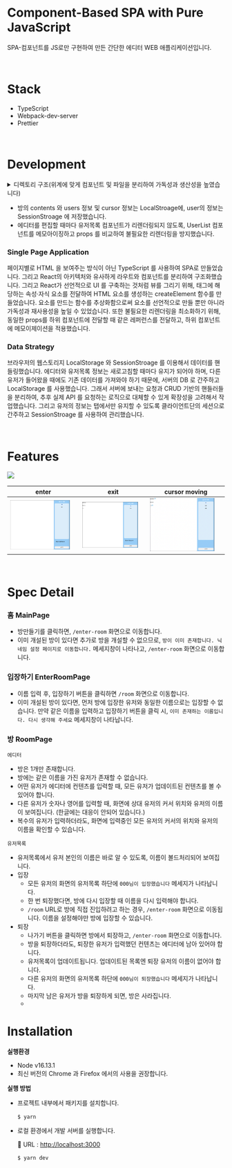 # Component-Based SPA with Pure JavaScript
SPA-컴포넌트를 JS로만 구현하여 만든 간단한 에디터 WEB 애플리케이션입니다.

<br />

# Stack
- TypeScript
- Webpack-dev-server
- Prettier

<br />

# **Development**
  <details>
    <summary>디렉토리 구조(위계에 맞게 컴포넌트 및 파일을 분리하여 가독성과 생산성을 높였습니다)</summary>
      
        src
         ┣ **api**
         ┃ ┣ handlers
         ┃ ┃ ┣ editor.ts
         ┃ ┃ ┣ room.ts
         ┃ ┃ ┗ user.ts
         ┃ ┗ storages
         ┃ ┃ ┣ client.ts
         ┃ ┃ ┣ server.ts
         ┃ ┃ ┗ stroageKey.ts
         ┃ **components**
         ┃ ┗ Room
         ┃ ┃ ┣ Editor.ts
         ┃ ┃ ┗ UserList.ts
         ┣ **pages**
         ┃ ┣ EnterRoom.ts
         ┃ ┣ Main.ts
         ┃ ┣ NotFound.ts
         ┃ ┗ Room.ts
         ┣ **types**
         ┃ ┗ index.ts
         ┣ **utils**
         ┃ ┣ createElement.ts
         ┃ ┣ createRoot.ts
         ┃ ┣ isPropsEqual.ts
         ┃ ┣ navigate.ts
         ┃ ┗ parse.ts
         ┣ **app.ts**
         ┣ **index.ts**
         ┗ **style.css**
 
  </details>
  
- 방의 contents 와 users 정보 및 cursor 정보는 LocalStroage에, user의 정보는 SessionStroage 에 저장했습니다.
- 에디터를 편집할 때마다 유저목록  컴포넌트가 리렌더링되지 않도록, UserList 컴포넌트를 메모아이징하고 props 를 비교하여 불필요한 리렌더링을 방지했습니다.

### **Single Page Application**
페이지별로 HTML 을 보여주는 방식이 아닌 TypeScript 를 사용하여 SPA로 만들었습니다. 그리고 React의 아키텍처와 유사하게 라우트와 컴포넌트를 분리하여 구조화했습니다. 그리고 React가 선언적으로 UI 를 구축하는 것처럼 뷰를 그리기 위해, 태그에 해당하는 속성·자식 요소를 전달하여 HTML 요소를 생성하는 createElement 함수를 만들었습니다. 요소를 만드는 함수를 추상화함으로써 요소를 선언적으로 만들 뿐만 아니라 가독성과 재사용성을 높일 수 있었습니다. 또한 불필요한 리렌더링을 최소화하기 위해, 동일한 props를 하위 컴포넌트에 전달할 때 같은 레퍼런스를 전달하고, 하위 컴포넌트에 메모이제이션을 적용했습니다.

### **Data Strategy**
브라우저의 웹스토리지 LocalStorage 와 SessionStroage 를 이용해서 데이터를 핸들링했습니다. 
에디터와 유저목록 정보는 새로고침할 때마다 유지가 되어야 하며, 다른 유저가 들어왔을 때에도 기존 데이터를 가져와야 하기 때문에, 서버의 DB 로 간주하고 LocalStorage 를 사용했습니다. 그래서 서버에 보내는 요청과 CRUD 기반의 핸들러들을 분리하여, 추후 실제 API 를 요청하는 로직으로 대체할 수 있게 확장성을 고려해서 작업했습니다. 그리고 유저의 정보는 탭에서만 유지할 수 있도록 클라이언트단의 세션으로 간주하고 SessionStroage 를 사용하여 관리했습니다. 

<br />

# Features
<img width="800" src="asset/mov.gif" />

|enter|exit|cursor moving|
|---|---|---|
|<div><img src="asset/in.png" width="90%" /></div>|<div><img src="asset/out.png" width="90%" /></div>|<div><img src="asset/edit.png" width="90%" /></div>|


<br />

# Spec Detail

### 홈 MainPage
- 방만들기를 클릭하면, `/enter-room` 화면으로 이동합니다.
- 이미 개설된 방이 있다면 추가로 방을 개설할 수 없으므로, `방이 이미 존재합니다. 닉네임 설정 페이지로 이동합니다.` 메세지창이 나타나고, `/enter-room` 화면으로 이동합니다.

### 입장하기 EnterRoomPage
- 이름 입력 후, 입장하기 버튼을 클릭하면 `/room` 화면으로 이동합니다.
- 이미 개설된 방이 있다면, 먼저 방에 입장한 유저와 동일한 이름으로는 입장할 수 없습니다. 만약 같은 이름을 입력하고 입장하기 버튼을 클릭 시, `이미 존재하는 이름입니다. 다시 생각해 주세요` 메세지창이 나타납니다.

### 방 RoomPage
`에디터`

- 방은 1개만 존재합니다.
- 방에는 같은 이름을 가진 유저가 존재할 수 없습니다.
- 어떤 유저가 에디터에 컨텐츠를 입력할 때, 모든 유저가 업데이트된 컨텐츠를 볼 수 있어야 합니다.
- 다른 유저가 숫자나 영어를 입력할 때, 화면에 상대 유저의 커서 위치와 유저의 이름이 보여집니다. 
(한글에는 대응이 안되어 있습니다.)
- 복수의 유저가 입력하더라도, 화면에 입력중인 모든 유저의 커서의 위치와 유저의 이름을 확인할 수 있습니다.

`유저목록`

- 유저목록에서 유저 본인의 이름은 바로 알 수 있도록, 이름이 볼드처리되어 보여집니다.
- 입장
    - 모든 유저의 화면의 유저목록 하단에 `000님이 입장했습니다` 메세지가 나타납니다.
    - 한 번 퇴장했다면, 방에 다시 입장할 때 이름을 다시 입력해야 합니다.
    - `/room` URL로 방에 직접 진입하려고 하는 경우, `/enter-room` 화면으로 이동됩니다. 
    이름을 설정해야만 방에 입장할 수 있습니다.
- 퇴장
    - 나가기 버튼을 클릭하면 방에서 퇴장하고, `/enter-room` 화면으로 이동합니다.
    - 방을 퇴장하더라도, 퇴장한 유저가 입력했던 컨텐츠는 에디터에 남아 있어야 합니다.
    - 유저목록이 업데이트됩니다. 업데이트된 목록엔 퇴장 유저의 이름이 없어야 합니다.
    - 다른 유저의 화면의 유저목록 하단에 `000님이 퇴장했습니다` 메세지가 나타납니다.
    - 마지막 남은 유저가 방을 퇴장하게 되면, 방은 사라집니다.
    - 
    </detail>




# Installation


**실행환경**

- Node v16.13.1
- 최신 버전의 Chrome 과 Firefox 에서의 사용을 권장합니다.

**실행 방법**

- 프로젝트 내부에서 패키지를 설치합니다.
    
    ```
    $ yarn
    ```
    
- 로컬 환경에서 개발 서버를 실행합니다.
    
    🔗 URL : [http://localhost:3000](http://localhost:3000/)
    
    ```
    $ yarn dev
    ```
    
<br />
 



